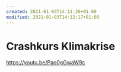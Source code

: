 ```yaml
---
created: 2021-01-03T14:11:26+01:00
modified: 2021-01-03T14:12:17+01:00
---
```


# Crashkurs Klimakrise

https://youtu.be/Pao0gGwaW9c